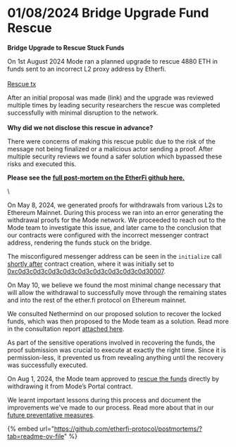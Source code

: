 # 01/08/2024 Bridge Upgrade Fund Rescue

**Bridge Upgrade to Rescue Stuck Funds**

On 1st August 2024 Mode ran a planned upgrade to rescue 4880 ETH in funds sent to an incorrect L2 proxy address by Etherfi. \
\
[Rescue tx ](https://etherscan.io/tx/0x9154d2b581e84b15615b4a857476af9fa6b682622d6e30e7c28bae6331a5fe39)

After an initial proposal was made (link) and the upgrade was reviewed multiple times by leading security researchers the rescue was completed successfully with minimal disruption to the network. \
\
**Why did we not disclose this rescue in advance?**&#x20;

There were concerns of making this rescue public due to the risk of the message not being finalized or a malicious actor sending a proof. After multiple security reviews we found a safer solution which bypassed these risks and executed this.

**Please see the** [**full post-mortem on the EtherFi github here.** ](https://github.com/etherfi-protocol/postmortems/?tab=readme-ov-file)

\










On May 8, 2024, we generated proofs for withdrawals from various L2s to Ethereum Mainnet. During this process we ran into an error generating the withdrawal proofs for the Mode network. We proceeded to reach out to the Mode team to investigate this issue, and later came to the conclusion that our contracts were configured with the incorrect messenger contract address, rendering the funds stuck on the bridge.

The misconfigured messenger address can be seen in the `initialize` call [shortly after](https://explorer.mode.network/tx/0x7615241a93e8d64560a8f9169ff82c048b53ae65d6bf3caee0dd9e85a0f8878a) contract creation, where it was initially set to [0xc0d3c0d3c0d3c0d3c0d3c0d3c0d3c0d3c0d30007](https://explorer.mode.network/address/0xc0d3c0d3c0d3c0d3c0d3c0d3c0d3c0d3c0d30007).

On May 10, we believe we found the most minimal change necessary that will allow the withdrawal to successfully move through the remaining states and into the rest of the ether.fi protocol on Ethereum mainnet.

We consulted Nethermind on our proposed solution to recover the locked funds, which was then proposed to the Mode team as a solution. Read more in the consultation report [attached here](https://github.com/etherfi-protocol/postmortems/blob/master/1715209000-l2-l1-sync-misconfiguration/NM0243-ETHERFI-REPORT.pdf).

As part of the sensitive operations involved in recovering the funds, the proof submission was crucial to execute at exactly the right time. Since it is permission-less, it prevented us from revealing anything until the recovery was successfully executed.

On Aug 1, 2024, the Mode team approved to [rescue the funds](https://etherscan.io/tx/0x9154d2b581e84b15615b4a857476af9fa6b682622d6e30e7c28bae6331a5fe39) directly by withdrawing it from Mode’s Portal contract.

We learnt important lessons during this process and document the improvements we've made to our process. Read more about that in our [future preventative measures](https://github.com/etherfi-protocol/postmortems/blob/master/1715209000-l2-l1-sync-misconfiguration/prevention.md).





















{% embed url="https://github.com/etherfi-protocol/postmortems/?tab=readme-ov-file" %}
